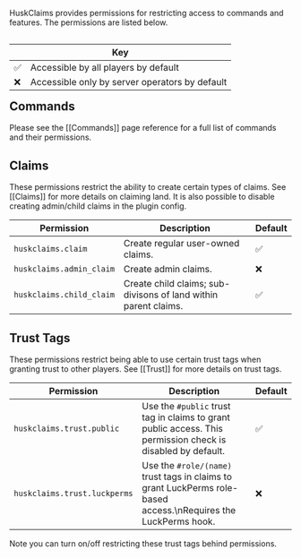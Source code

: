 HuskClaims provides permissions for restricting access to commands and features. The permissions are listed below.

<table align="right">
    <thead>
        <tr><th colspan="2">Key</th></tr>
    </thead>
    <tbody>
        <tr><td>✅</td><td>Accessible by all players by default</td></tr>
        <tr><td>❌</td><td>Accessible only by server operators by default</td></tr>
    </tbody>
</table>

## Commands
Please see the [[Commands]] page reference for a full list of commands and their permissions.

## Claims
These permissions restrict the ability to create certain types of claims. See [[Claims]] for more details on claiming land. It is also possible to disable creating admin/child claims in the plugin config.

| Permission               | Description                                                     | Default |
|--------------------------|-----------------------------------------------------------------|---------|
| `huskclaims.claim`       | Create regular user-owned claims.                               | ✅       |
| `huskclaims.admin_claim` | Create admin claims.                                            | ❌       |
| `huskclaims.child_claim` | Create child claims; sub-divisons of land within parent claims. | ✅       |

## Trust Tags
These permissions restrict being able to use certain trust tags when granting trust to other players. See [[Trust]] for more details on trust tags.

| Permission                   | Description                                                                                                     | Default |
|------------------------------|-----------------------------------------------------------------------------------------------------------------|---------|
| `huskclaims.trust.public`    | Use the `#public` trust tag in claims to grant public access. This permission check is disabled by default.     | ✅       |
| `huskclaims.trust.luckperms` | Use the `#role/(name)` trust tags in claims to grant LuckPerms role-based access.\nRequires the LuckPerms hook. | ❌       |

Note you can turn on/off restricting these trust tags behind permissions.